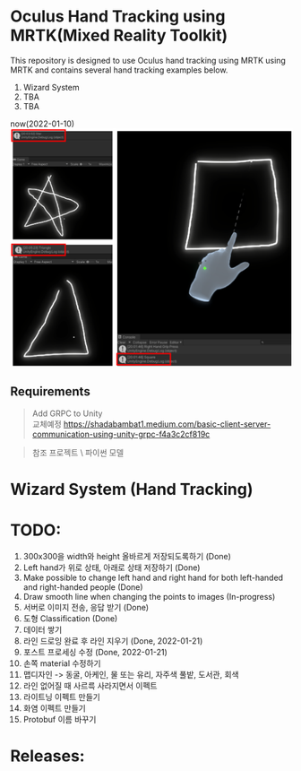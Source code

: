# Oculus Hand Tracking using MRTK(Mixed Reality Toolkit)
This repository is designed to use Oculus hand tracking using MRTK using MRTK and contains several hand tracking examples below.
1. Wizard System
2. TBA
3. TBA

now(2022-01-10)
![image1](./Images/hou.png)

## Requirements
> Add GRPC to Unity \
> 교체예정 https://shadabambat1.medium.com/basic-client-server-communication-using-unity-grpc-f4a3c2cf819c

> 참조 프로젝트 \ 
> 파이썬 모델

# Wizard System (Hand Tracking)

# TODO:
> 
1. 300x300을 width와 height 올바르게 저장되도록하기 (Done)
2. Left hand가 위로 상태, 아래로 상태 저장하기 (Done)
3. Make possible to change left hand and right hand for both left-handed and right-handed people (Done)
4. Draw smooth line when changing the points to images (In-progress)
5. 서버로 이미지 전송, 응답 받기 (Done)
6. 도형 Classification (Done)
7. 데이터 쌓기
8. 라인 드로잉 완료 후 라인 지우기 (Done, 2022-01-21)
9. 포스트 프로세싱 수정 (Done, 2022-01-21) 
10. 손쪽 material 수정하기
11. 맵디자인 -> 동굴, 아케인, 물 또는 유리, 자주색 풀밭, 도서관, 회색
12. 라인 없어질 때 사르륵 사라지면서 이펙트
13. 라이트닝 이펙트 만들기
14. 화염 이펙트 만들기
15. Protobuf 이름 바꾸기

# Releases:

